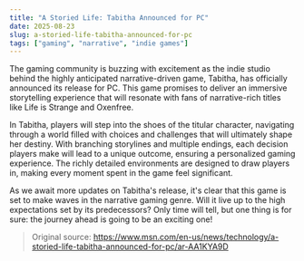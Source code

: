 ```yaml
---
title: "A Storied Life: Tabitha Announced for PC"
date: 2025-08-23
slug: a-storied-life-tabitha-announced-for-pc
tags: ["gaming", "narrative", "indie games"]
---
```


The gaming community is buzzing with excitement as the indie studio behind the highly anticipated narrative-driven game, Tabitha, has officially announced its release for PC. This game promises to deliver an immersive storytelling experience that will resonate with fans of narrative-rich titles like Life is Strange and Oxenfree.

In Tabitha, players will step into the shoes of the titular character, navigating through a world filled with choices and challenges that will ultimately shape her destiny. With branching storylines and multiple endings, each decision players make will lead to a unique outcome, ensuring a personalized gaming experience. The richly detailed environments are designed to draw players in, making every moment spent in the game feel significant.

As we await more updates on Tabitha's release, it's clear that this game is set to make waves in the narrative gaming genre. Will it live up to the high expectations set by its predecessors? Only time will tell, but one thing is for sure: the journey ahead is going to be an exciting one!
> Original source: https://www.msn.com/en-us/news/technology/a-storied-life-tabitha-announced-for-pc/ar-AA1KYA9D